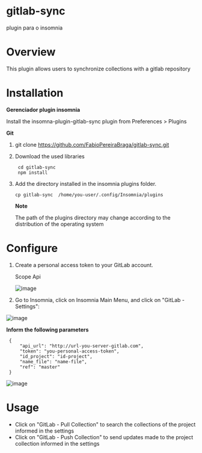 # gitlab-sync
plugin para o insomnia

# Overview 

This plugin allows users to synchronize collections with a gitlab repository

# Installation

**Gerenciador plugin insomnia**

Install the insomna-plugin-gitlab-sync plugin from Preferences > Plugins

**Git**

1. git clone https://github.com/FabioPereiraBraga/gitlab-sync.git
2. Download the used libraries
    ```
     cd gitlab-sync
     npm install
    ```
3. Add the directory installed in the insomnia plugins folder.

   ```
   cp gitlab-sync  /home/you-user/.config/Insomnia/plugins
   ``` 
   **Note** 
   
   The path of the plugins directory may change according to the distribution of the operating system 

# Configure

1. Create a personal access token to your GitLab account.
   
   Scope Api
   
   ![image](https://user-images.githubusercontent.com/10922392/117333905-cd115480-ae6f-11eb-8b54-689252846e8b.png)

3. Go to Insomnia, click on Insomnia Main Menu, and click on "GitLab - Settings":
   
  ![image](https://user-images.githubusercontent.com/10922392/117336023-267a8300-ae72-11eb-8982-efecdd532818.png)


   **Inform the following parameters**

   ```
    {
        "api_url": "http://url-you-server-gitlab.com", 
        "token": "you-personal-access-token", 
        "id_project": "id-project", 
        "name_file": "name-file", 
        "ref": "master"
    }
   ```
   
   ![image](https://user-images.githubusercontent.com/10922392/117334413-5aed3f80-ae70-11eb-89ac-5c69998b24d4.png)

# Usage

* Click on "GitLab - Pull Collection" to search the collections of the project informed in the settings
* Click on "GitLab - Push Collection" 
to send updates made to the project collection informed in the settings


